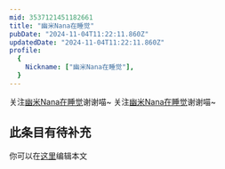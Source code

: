 ```yaml
---
mid: 3537121451182661
title: "幽米Nana在睡觉"
pubDate: "2024-11-04T11:22:11.860Z"
updatedDate: "2024-11-04T11:22:11.860Z"
profile:
  {
    Nickname: ["幽米Nana在睡觉"],
  }
---
```


关注[幽米Nana在睡觉](https://space.bilibili.com/3537121451182661)谢谢喵~ 关注[幽米Nana在睡觉](https://space.bilibili.com/3537121451182661)谢谢喵~

## 此条目有待补充
你可以在[这里](https://github.com/Yuhanawa/VTuber.ICU/edit/master/src/content/v/幽米Nana在睡觉/index.md)编辑本文
